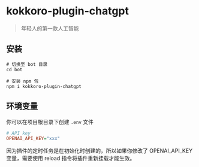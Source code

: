 # kokkoro-plugin-chatgpt

> 年轻人的第一款人工智能

## 安装

```shell
# 切换至 bot 目录
cd bot

# 安装 npm 包
npm i kokkoro-plugin-chatgpt
```

## 环境变量

你可以在项目根目录下创建 `.env` 文件

```ini
# API key
OPENAI_API_KEY="xxx"
```

因为插件的定时任务是在初始化时创建的，所以如果你修改了 OPENAI_API_KEY 变量，需要使用 reload 指令将插件重新挂载才能生效。
